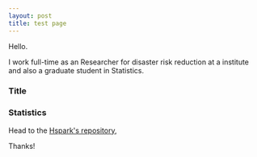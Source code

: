 ```yaml
---
layout: post
title: test page
---
```


Hello.

I work full-time as an Researcher for disaster risk reduction at a institute and also a graduate student in Statistics.



 
### Title



### Statistics

Head to the <a href="http://hyongsong.github.io">Hspark's repository</a>, 

Thanks!
